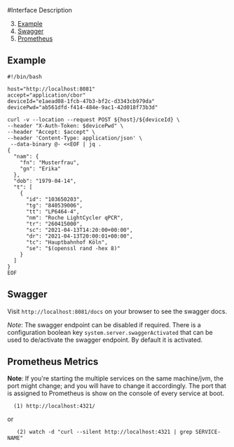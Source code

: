 #Interface Description


3. [Example](#example)
3. [Swagger](#swagger)
4. [Prometheus](#prometheus-metrics)

## Example

```shell script
#!/bin/bash

host="http://localhost:8081"
accept="application/cbor"
deviceId="e1aead08-1fcb-47b3-bf2c-d3343cb979da"
devicePwd="ab561dfd-f414-484e-9ac1-42d018f73b3d"

curl -v --location --request POST ${host}/${deviceId} \
--header "X-Auth-Token: $devicePwd" \
--header "Accept: $accept" \
--header 'Content-Type: application/json' \
 --data-binary @- <<EOF | jq .
{
  "nam": {
    "fn": "Musterfrau",
    "gn": "Erika"
  },
  "dob": "1979-04-14",
  "t": [
    {
      "id": "103650203",
      "tg": "840539006",
      "tt": "LP6464-4",
      "nm": "Roche LightCycler qPCR",
      "tr": "260415000",
      "sc": "2021-04-13T14:20:00+00:00",
      "dr": "2021-04-13T20:00:01+00:00",
      "tc": "Hauptbahnhof Köln",
      "se": "$(openssl rand -hex 8)"
    }
  ]
}
EOF
```



## Swagger

Visit `http://localhost:8081/docs` on your browser to see the swagger docs.

_Note_: The swagger endpoint can be disabled if required. There is a configuration boolean key `system.server.swaggerActivated` that can be used to de/activate the swagger endpoint. By default it is activated.

## Prometheus Metrics

**Note**: If you're starting the multiple services on the same machine/jvm, the port might change; and
you will have to change it accordingly. The port that is assigned to Prometheus is show on the console of
every service at boot.

```
  (1) http://localhost:4321/
```

or

```  
   (2) watch -d "curl --silent http://localhost:4321 | grep SERVICE-NAME"
```
